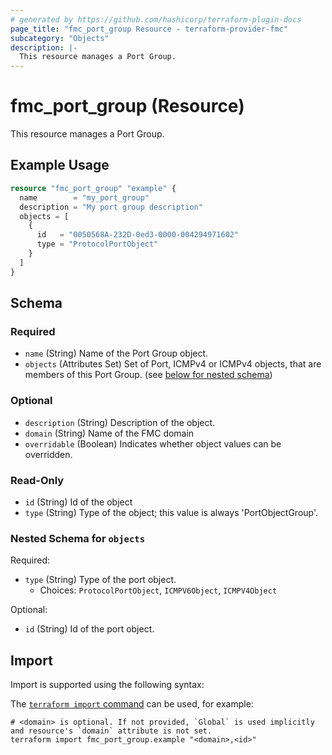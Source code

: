 ```yaml
---
# generated by https://github.com/hashicorp/terraform-plugin-docs
page_title: "fmc_port_group Resource - terraform-provider-fmc"
subcategory: "Objects"
description: |-
  This resource manages a Port Group.
---
```


# fmc_port_group (Resource)

This resource manages a Port Group.

## Example Usage

```terraform
resource "fmc_port_group" "example" {
  name        = "my_port_group"
  description = "My port group description"
  objects = [
    {
      id   = "0050568A-232D-0ed3-0000-004294971602"
      type = "ProtocolPortObject"
    }
  ]
}
```

<!-- schema generated by tfplugindocs -->
## Schema

### Required

- `name` (String) Name of the Port Group object.
- `objects` (Attributes Set) Set of Port, ICMPv4 or ICMPv4 objects, that are members of this Port Group. (see [below for nested schema](#nestedatt--objects))

### Optional

- `description` (String) Description of the object.
- `domain` (String) Name of the FMC domain
- `overridable` (Boolean) Indicates whether object values can be overridden.

### Read-Only

- `id` (String) Id of the object
- `type` (String) Type of the object; this value is always 'PortObjectGroup'.

<a id="nestedatt--objects"></a>
### Nested Schema for `objects`

Required:

- `type` (String) Type of the port object.
  - Choices: `ProtocolPortObject`, `ICMPV6Object`, `ICMPV4Object`

Optional:

- `id` (String) Id of the port object.

## Import

Import is supported using the following syntax:

The [`terraform import` command](https://developer.hashicorp.com/terraform/cli/commands/import) can be used, for example:

```shell
# <domain> is optional. If not provided, `Global` is used implicitly and resource's `domain` attribute is not set.
terraform import fmc_port_group.example "<domain>,<id>"
```
